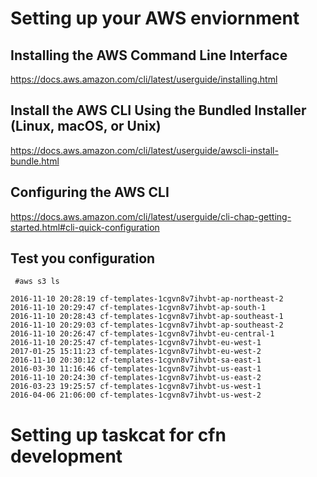 # Setting up your AWS enviornment

## Installing the AWS Command Line Interface
https://docs.aws.amazon.com/cli/latest/userguide/installing.html

## Install the AWS CLI Using the Bundled Installer (Linux, macOS, or Unix)
https://docs.aws.amazon.com/cli/latest/userguide/awscli-install-bundle.html

## Configuring the AWS CLI
https://docs.aws.amazon.com/cli/latest/userguide/cli-chap-getting-started.html#cli-quick-configuration

## Test you configuration
` #aws s3 ls`
```
2016-11-10 20:28:19 cf-templates-1cgvn8v7ihvbt-ap-northeast-2
2016-11-10 20:29:47 cf-templates-1cgvn8v7ihvbt-ap-south-1
2016-11-10 20:28:43 cf-templates-1cgvn8v7ihvbt-ap-southeast-1
2016-11-10 20:29:03 cf-templates-1cgvn8v7ihvbt-ap-southeast-2
2016-11-10 20:26:47 cf-templates-1cgvn8v7ihvbt-eu-central-1
2016-11-10 20:25:47 cf-templates-1cgvn8v7ihvbt-eu-west-1
2017-01-25 15:11:23 cf-templates-1cgvn8v7ihvbt-eu-west-2
2016-11-10 20:30:12 cf-templates-1cgvn8v7ihvbt-sa-east-1
2016-03-30 11:16:46 cf-templates-1cgvn8v7ihvbt-us-east-1
2016-11-10 20:24:30 cf-templates-1cgvn8v7ihvbt-us-east-2
2016-03-23 19:25:57 cf-templates-1cgvn8v7ihvbt-us-west-1
2016-04-06 21:06:00 cf-templates-1cgvn8v7ihvbt-us-west-2
```

# Setting up taskcat for cfn development


